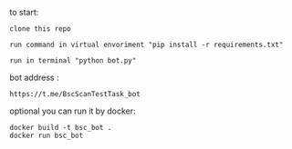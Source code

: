 to start:

    clone this repo
    
    run command in virtual envoriment "pip install -r requirements.txt"
    
    run in terminal "python bot.py"

bot address :

    https://t.me/BscScanTestTask_bot

optional you can run it by docker:

    docker build -t bsc_bot .
    docker run bsc_bot
